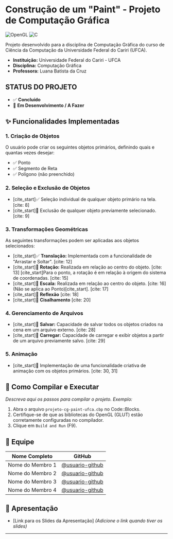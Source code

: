 # Construção de um "Paint" - Projeto de Computação Gráfica

![OpenGL](https://img.shields.io/badge/OpenGL-5586A4?style=for-the-badge&logo=opengl)
![C](https://img.shields.io/badge/C-00599C?style=for-the-badge&logo=c)

Projeto desenvolvido para a disciplina de Computação Gráfica do curso de Ciência da Computação da Universidade Federal do Cariri (UFCA).

- **Instituição:** Universidade Federal do Cariri - UFCA
- **Disciplina:** Computação Gráfica
- **Professora:** Luana Batista da Cruz

##  STATUS DO PROJETO
- ✅ **Concluído**
- 🚧 **Em Desenvolvimento / A Fazer**

## ✨ Funcionalidades Implementadas

### 1. Criação de Objetos
O usuário pode criar os seguintes objetos primários, definindo quais e quantas vezes desejar:
- ✅ Ponto
- ✅ Segmento de Reta
- ✅ Polígono (não preenchido)

### 2. Seleção e Exclusão de Objetos
- [cite_start]✅ Seleção individual de qualquer objeto primário na tela. [cite: 8]
- [cite_start]🚧 Exclusão de qualquer objeto previamente selecionado. [cite: 9]

### 3. Transformações Geométricas
As seguintes transformações podem ser aplicadas aos objetos selecionados:
- [cite_start]✅ **Translação:** Implementada com a funcionalidade de "Arrastar e Soltar". [cite: 12]
- [cite_start]🚧 **Rotação:** Realizada em relação ao centro do objeto. [cite: 13] [cite_start]Para o ponto, a rotação é em relação à origem do sistema de coordenadas. [cite: 15]
- [cite_start]🚧 **Escala:** Realizada em relação ao centro do objeto. [cite: 16] (Não se aplica ao Ponto)[cite_start]. [cite: 17]
- [cite_start]🚧 **Reflexão** [cite: 18]
- [cite_start]🚧 **Cisalhamento** [cite: 20]

### 4. Gerenciamento de Arquivos
- [cite_start]🚧 **Salvar:** Capacidade de salvar todos os objetos criados na cena em um arquivo externo. [cite: 28]
- [cite_start]🚧 **Carregar:** Capacidade de carregar e exibir objetos a partir de um arquivo previamente salvo. [cite: 29]

### 5. Animação
- [cite_start]🚧 Implementação de uma funcionalidade criativa de animação com os objetos primários. [cite: 30, 31]

## 🔧 Como Compilar e Executar

*Descreva aqui os passos para compilar o projeto. Exemplo:*
1.  Abra o arquivo `projeto-cg-paint-ufca.cbp` no Code::Blocks.
2.  Certifique-se de que as bibliotecas do OpenGL (GLUT) estão corretamente configuradas no compilador.
3.  Clique em `Build and Run` (F9).

## 👥 Equipe

| Nome Completo | GitHub |
|---|---|
| Nome do Membro 1 | [@usuario-github](https://github.com/usuario-github) |
| Nome do Membro 2 | [@usuario-github](https://github.com/usuario-github) |
| Nome do Membro 3 | [@usuario-github](https://github.com/usuario-github) |
| Nome do Membro 4 | [@usuario-github](https://github.com/usuario-github) |

## 📂 Apresentação

- [Link para os Slides da Apresentação] *(Adicione o link quando tiver os slides)*

---